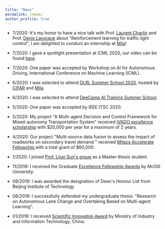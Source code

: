 ```yaml
---
title: "News"
permalink: /news/
author_profile: true
---
```


* 7/2020: It's my honor to have a nice talk with Prof. [Laurent Charlin](https://www.hec.ca/en/profs/laurent.charlin.html) and Prof. [Denis Larocque](https://www.hec.ca/en/profs/denis.larocque.html) about "Reinforcement learning for traffic light control", I am delighted to conduct an internship at [Mila](https://mila.quebec/)!

* 7/2020: I gave a spotlight presentation at ICML 2020, our video can be found [here](https://slideslive.com/38931756/multiagent-graph-reinforcement-learning-for-connected-automated-driving).

* 7/2020: One paper was accepted by Workshop on AI for Autonomous Driving, International Conference on Machine Learning (ICML).

* 6/2020: I was selected to attend [DLRL Summer School 2020](https://dlrlsummerschool.ca/), hosted by [CIFAR](https://www.cifar.ca/) and [Mila](https://mila.quebec/).

* 6/2020: I was selected to attend [DeeCamp AI Training Summer School](https://deecamp.com/#/home).

* 5/2020: One paper was accepted by IEEE ITSC 2020.

* 5/2020: My project "A Multi-agent Decision and Control Framework for Mixed-autonomy Transportation System" received [IVADO excellence scholarship](https://ivado.ca/en/ivado-scholarships/excellence-scholarships-msc/) with $20,000 per year for a maximum of 2 years.

* 4/2020: Our project "Multi-source data fusion to assess the impact of roadworks on secondary travel demand
" received [Mitacs Accelerate Fellowship
](https://www.mitacs.ca/en/programs/accelerate/fellowship) with a total grant of $60,000.

* 1/2020: I joined [Prof. Lijun Sun's group](https://lijunsun.github.io/people/) as a Master-thesis student.

* 11/2019: I received the Graduate [Excellence Fellowship Awards](https://www.mcgill.ca/engineering/students/graduate-students/funding/gef.) by McGill University.

* 06/2019: I was awarded the designation of Dean's Honour List from Beijing Institute of Technology

* 06/2019: I successfully defended my undergraduate thesis: "Research on Autonomous Lane Change and Overtaking Based on Multi-agent Learning".

* 01/2019: I received [Scientific Innovation Award](http://www.bit.edu.cn/tzgg17/wthd132/164782.htm) by Ministry of Industry and Information Technology, China.
